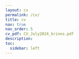 ```yaml
---
layout: cv
permalink: /cv/
title: cv
nav: true
nav_order: 5
cv_pdf: CV_July2024_krinos.pdf
description: 
toc:
  sidebar: left
---
```

